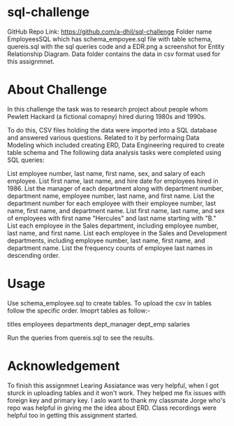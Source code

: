 # sql-challenge
GitHub Repo Link: https://github.com/a-dhil/sql-challenge Folder name EmployeesSQL  which has schema_empoyee.sql file with table schema, quereis.sql with the sql queries code and a EDR.png a screenshot for Entity Relationship Diagram. Data folder contains the data in csv format used for this assignmnet.

# About Challenge

In this challenge the task was to research project about people whom Pewlett Hackard (a fictional comapny) hired during 1980s and 1990s.

To do this, CSV files holding the data were imported into a SQL database and answered various questions. Related to it by performaing  Data Modeling which included creating ERD, Data Engineering required to create table schema and 
The following data analysis tasks were completed using SQL queries:

List employee number, last name, first name, sex, and salary of each employee.
List first name, last name, and hire date for employees hired in 1986.
List the manager of each department along with department number, department name, employee number, last name, and first name.
List the department number for each employee with their employee number, last name, first name, and department name.
List first name, last name, and sex of employees with first name "Hercules" and last name starting with "B."
List each employee in the Sales department, including employee number, last name, and first name.
List each employee in the Sales and Development departments, including employee number, last name, first name, and department name.
List the frequency counts of employee last names in descending order.


# Usage
Use schema_employee.sql to create tables.
To upload the csv in tables follow the specific order. Imoprt tables as follow:-

titles
employees
departments
dept_manager
dept_emp
salaries

Run the queries from quereis.sql to see the results.

# Acknowledgement

To finish this assignmnet Learing Assiatance was very helpful, when I got sturck in uploading tables and it won't work. They helped me fix issues with foreign key and primary key. 
I aslo want to thank my classmate Jorge who's repo was helpful in giving me the idea about ERD.
Class recordings were helpful too in getting this assignment started.